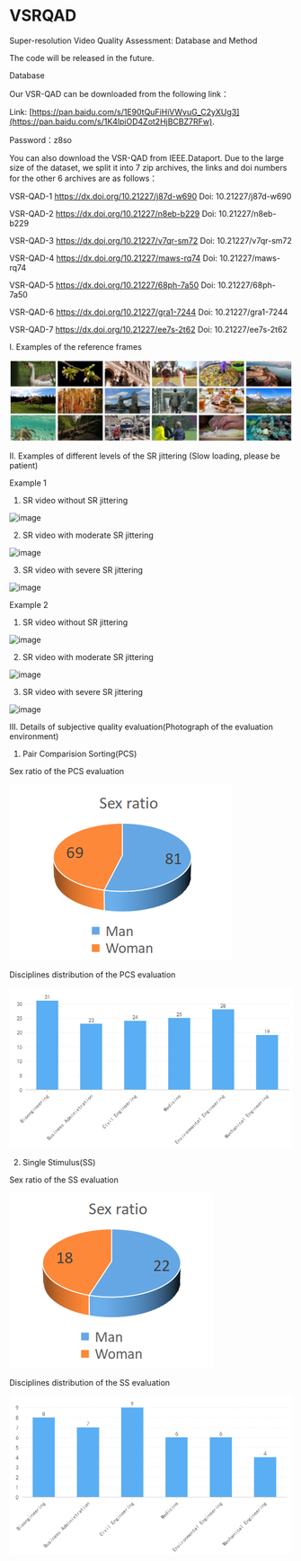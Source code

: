 # VSRQAD
Super-resolution Video Quality Assessment: Database and Method

The code will be released in the future.

Database

Our VSR-QAD can be downloaded from the following link：

Link: [https://pan.baidu.com/s/1E90tQuFiHiVWvuG_C2yXUg3](https://pan.baidu.com/s/1K4lpiOD4Zot2HjBCBZ7RFw).

Password：z8so


You can also download the VSR-QAD from IEEE.Dataport. Due to the large size of the dataset, we split it into 7 zip archives, the links and doi numbers for the other 6 archives are as follows：

VSR-QAD-1
https://dx.doi.org/10.21227/j87d-w690  Doi: 10.21227/j87d-w690

VSR-QAD-2
https://dx.doi.org/10.21227/n8eb-b229 Doi: 10.21227/n8eb-b229

VSR-QAD-3
https://dx.doi.org/10.21227/v7qr-sm72 Doi: 10.21227/v7qr-sm72

VSR-QAD-4
https://dx.doi.org/10.21227/maws-rq74 Doi: 10.21227/maws-rq74

VSR-QAD-5
https://dx.doi.org/10.21227/68ph-7a50 Doi: 10.21227/68ph-7a50

VSR-QAD-6
https://dx.doi.org/10.21227/gra1-7244  Doi: 10.21227/gra1-7244

VSR-QAD-7
https://dx.doi.org/10.21227/ee7s-2t62 Doi: 10.21227/ee7s-2t62

I. Examples of the reference frames

![image](https://github.com/key1cdc/VSRQAD/blob/master/images/reference.png)

II. Examples of different levels of the SR jittering (Slow loading, please be patient)

Example 1
1. SR video without SR jittering

![image](https://github.com/key1cdc/VSRQAD/blob/master/images/video007_x2.gif)

2. SR video with moderate SR jittering

![image](https://github.com/key1cdc/VSRQAD/blob/master/images/video007_x4.gif)

3. SR video with severe SR jittering

![image](https://github.com/key1cdc/VSRQAD/blob/master/images/video007_x8.gif)

Example 2
1. SR video without SR jittering

![image](https://github.com/key1cdc/VSRQAD/blob/master/images/video222_x2.gif)

2. SR video with moderate SR jittering

![image](https://github.com/key1cdc/VSRQAD/blob/master/images/video222_x4.gif)

3. SR video with severe SR jittering

![image](https://github.com/key1cdc/VSRQAD/blob/master/images/video222_x8.gif)

III. Details of subjective quality evaluation(Photograph of the evaluation environment)

1. Pair Comparision Sorting(PCS)

Sex ratio of the PCS evaluation

![image](https://github.com/key1cdc/VSRQAD/blob/master/images/PCS_1.png)

Disciplines distribution of the PCS evaluation

![image](https://github.com/key1cdc/VSRQAD/blob/master/images/PCS_2.png)

2. Single Stimulus(SS)

Sex ratio of the SS evaluation

![image](https://github.com/key1cdc/VSRQAD/blob/master/images/SS_1.png)

Disciplines distribution of the SS evaluation

![image](https://github.com/key1cdc/VSRQAD/blob/master/images/SS_2.png)

